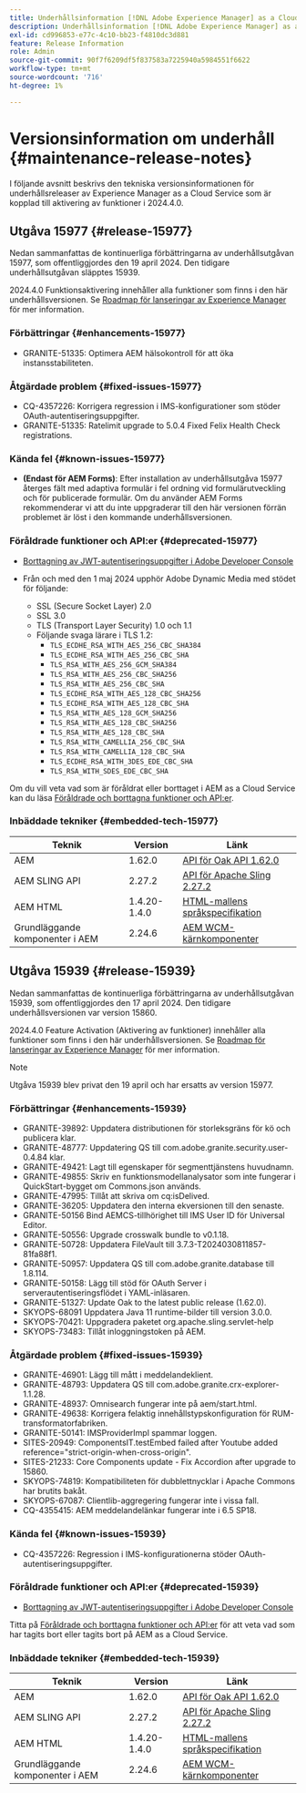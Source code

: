```yaml
---
title: Underhållsinformation [!DNL Adobe Experience Manager] as a Cloud Service som är kopplad till 2024.4.0-funktionsaktivering.
description: Underhållsinformation [!DNL Adobe Experience Manager] as a Cloud Service som är kopplad till 2024.4.0-funktionsaktivering.
exl-id: cd996853-e77c-4c10-bb23-f4810dc3d881
feature: Release Information
role: Admin
source-git-commit: 90f7f6209df5f837583a7225940a5984551f6622
workflow-type: tm+mt
source-wordcount: '716'
ht-degree: 1%

---
```


# Versionsinformation om underhåll {#maintenance-release-notes}

I följande avsnitt beskrivs den tekniska versionsinformationen för underhållsreleaser av Experience Manager as a Cloud Service som är kopplad till aktivering av funktioner i 2024.4.0.

## Utgåva 15977 {#release-15977}

Nedan sammanfattas de kontinuerliga förbättringarna av underhållsutgåvan 15977, som offentliggjordes den 19 april 2024. Den tidigare underhållsutgåvan släpptes 15939.

2024.4.0 Funktionsaktivering innehåller alla funktioner som finns i den här underhållsversionen. Se [Roadmap för lanseringar av Experience Manager](https://experienceleague.adobe.com/docs/experience-manager-release-information/aem-release-updates/update-releases-roadmap.html) för mer information.

### Förbättringar {#enhancements-15977}

* GRANITE-51335: Optimera AEM hälsokontroll för att öka instansstabiliteten.

### Åtgärdade problem {#fixed-issues-15977}

* CQ-4357226: Korrigera regression i IMS-konfigurationer som stöder OAuth-autentiseringsuppgifter.
* GRANITE-51335: Ratelimit upgrade to 5.0.4 Fixed Felix Health Check registrations.

### Kända fel {#known-issues-15977}

* **(Endast för AEM Forms)**: Efter installation av underhållsutgåva 15977 återges fält med adaptiva formulär i fel ordning vid formulärutveckling och för publicerade formulär. Om du använder AEM Forms rekommenderar vi att du inte uppgraderar till den här versionen förrän problemet är löst i den kommande underhållsversionen.

### Föråldrade funktioner och API:er {#deprecated-15977}

* [Borttagning av JWT-autentiseringsuppgifter i Adobe Developer Console](/help/security/jwt-credentials-deprecation-in-adobe-developer-console.md)

* Från och med den 1 maj 2024 upphör Adobe Dynamic Media med stödet för följande:

   * SSL (Secure Socket Layer) 2.0
   * SSL 3.0
   * TLS (Transport Layer Security) 1.0 och 1.1
   * Följande svaga lärare i TLS 1.2:
      * `TLS_ECDHE_RSA_WITH_AES_256_CBC_SHA384`
      * `TLS_ECDHE_RSA_WITH_AES_256_CBC_SHA`
      * `TLS_RSA_WITH_AES_256_GCM_SHA384`
      * `TLS_RSA_WITH_AES_256_CBC_SHA256`
      * `TLS_RSA_WITH_AES_256_CBC_SHA`
      * `TLS_ECDHE_RSA_WITH_AES_128_CBC_SHA256`
      * `TLS_ECDHE_RSA_WITH_AES_128_CBC_SHA`
      * `TLS_RSA_WITH_AES_128_GCM_SHA256`
      * `TLS_RSA_WITH_AES_128_CBC_SHA256`
      * `TLS_RSA_WITH_AES_128_CBC_SHA`
      * `TLS_RSA_WITH_CAMELLIA_256_CBC_SHA`
      * `TLS_RSA_WITH_CAMELLIA_128_CBC_SHA`
      * `TLS_ECDHE_RSA_WITH_3DES_EDE_CBC_SHA`
      * `TLS_RSA_WITH_SDES_EDE_CBC_SHA`

Om du vill veta vad som är föråldrat eller borttaget i AEM as a Cloud Service kan du läsa [Föråldrade och borttagna funktioner och API:er](/help/release-notes/deprecated-removed-features.md).

### Inbäddade tekniker {#embedded-tech-15977}

| Teknik | Version | Länk |
|---|---|---|
| AEM | 1.62.0 | [API för Oak API 1.62.0](https://www.javadoc.io/doc/org.apache.jackrabbit/oak-api/1.62.0/index.html) |
| AEM SLING API | 2.27.2 | [API för Apache Sling 2.27.2](https://www.javadoc.io/doc/org.apache.sling/org.apache.sling.api/latest/index.html) |
| AEM HTML | 1.4.20-1.4.0 | [HTML-mallens språkspecifikation](https://github.com/adobe/htl-spec) |
| Grundläggande komponenter i AEM | 2.24.6 | [AEM WCM-kärnkomponenter](https://github.com/adobe/aem-core-wcm-components) |

## Utgåva 15939 {#release-15939}

Nedan sammanfattas de kontinuerliga förbättringarna av underhållsutgåvan 15939, som offentliggjordes den 17 april 2024. Den tidigare underhållsversionen var version 15860.

2024.4.0 Feature Activation (Aktivering av funktioner) innehåller alla funktioner som finns i den här underhållsversionen. Se [Roadmap för lanseringar av Experience Manager](https://experienceleague.adobe.com/docs/experience-manager-release-information/aem-release-updates/update-releases-roadmap.html) för mer information.

>[!NOTE]
>
>Utgåva 15939 blev privat den 19 april och har ersatts av version 15977.

### Förbättringar {#enhancements-15939}

* GRANITE-39892: Uppdatera distributionen för storleksgräns för kö och publicera klar.
* GRANITE-48777: Uppdatering QS till com.adobe.granite.security.user-0.4.84 klar.
* GRANITE-49421: Lagt till egenskaper för segmenttjänstens huvudnamn.
* GRANITE-49855: Skriv en funktionsmodellanalysator som inte fungerar i QuickStart-bygget om Commons.json används.
* GRANITE-47995: Tillåt att skriva om cq:isDelived.
* GRANITE-36205: Uppdatera den interna ekversionen till den senaste.
* GRANITE-50156 Bind AEMCS-tillhörighet till IMS User ID för Universal Editor.
* GRANITE-50556: Upgrade crosswalk bundle to v0.1.18.
* GRANITE-50728: Uppdatera FileVault till 3.7.3-T2024030811857-81fa88f1.
* GRANITE-50957: Uppdatera QS till com.adobe.granite.database till 1.8.114.
* GRANITE-50158: Lägg till stöd för OAuth Server i serverautentiseringsflödet i YAML-inläsaren.
* GRANITE-51327: Update Oak to the latest public release (1.62.0).
* SKYOPS-68091 Uppdatera Java 11 runtime-bilder till version 3.0.0.
* SKYOPS-70421: Uppgradera paketet org.apache.sling.servlet-help
* SKYOPS-73483: Tillåt inloggningstoken på AEM.

### Åtgärdade problem {#fixed-issues-15939}

* GRANITE-46901: Lägg till mått i meddelandeklient.
* GRANITE-48793: Uppdatera QS till com.adobe.granite.crx-explorer-1.1.28.
* GRANITE-48937: Omnisearch fungerar inte på aem/start.html.
* GRANITE-49638: Korrigera felaktig innehållstypskonfiguration för RUM-transformatorfabriken.
* GRANITE-50141: IMSProviderImpl spammar loggen.
* SITES-20949: ComponentsIT.testEmbed failed after Youtube added reference=&quot;strict-origin-when-cross-origin&quot;.
* SITES-21233: Core Components update - Fix Accordion after upgrade to 15860.
* SKYOPS-74819: Kompatibiliteten för dubblettnycklar i Apache Commons har brutits bakåt.
* SKYOPS-67087: Clientlib-aggregering fungerar inte i vissa fall.
* CQ-4355415: AEM meddelandelänkar fungerar inte i 6.5 SP18.

### Kända fel {#known-issues-15939}

* CQ-4357226: Regression i IMS-konfigurationerna stöder OAuth-autentiseringsuppgifter.

### Föråldrade funktioner och API:er {#deprecated-15939}

* [Borttagning av JWT-autentiseringsuppgifter i Adobe Developer Console](/help/security/jwt-credentials-deprecation-in-adobe-developer-console.md)

Titta på [Föråldrade och borttagna funktioner och API:er](/help/release-notes/deprecated-removed-features.md) för att veta vad som har tagits bort eller tagits bort på AEM as a Cloud Service.

### Inbäddade tekniker {#embedded-tech-15939}

| Teknik | Version | Länk |
|---|---|---|
| AEM | 1.62.0 | [API för Oak API 1.62.0](https://www.javadoc.io/doc/org.apache.jackrabbit/oak-api/1.62.0/index.html) |
| AEM SLING API | 2.27.2 | [API för Apache Sling 2.27.2](https://www.javadoc.io/doc/org.apache.sling/org.apache.sling.api/latest/index.html) |
| AEM HTML | 1.4.20-1.4.0 | [HTML-mallens språkspecifikation](https://github.com/adobe/htl-spec) |
| Grundläggande komponenter i AEM | 2.24.6 | [AEM WCM-kärnkomponenter](https://github.com/adobe/aem-core-wcm-components) |
